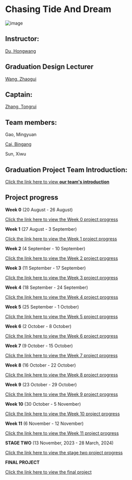 # Chasing Tide And Dream

![image](https://github.com/Issac1010/Chasing-Tide-and-dream.github.io/assets/143713302/079b5b9a-3cd3-41e7-b1c5-78a5e0904a5b)

## Instructor:

<a href="https://teoec.dlmu.edu.cn/info/1062/3547.htm">Du, Hongwang</a>

## Graduation Design Lecturer

<a href="https://teoec.dlmu.edu.cn/info/1067/4752.htm">Wang, Zhaogui</a>

## Captain: 

<a href="https://issac1010.github.io/ZTR.github.io/">Zhang, Tongrui</a>

## Team members: 

Gao, Mingyuan

<a href="https://issac1010.github.io/BingangCai.github.io/">Cai, Bingang</a>

Sun, Xiwu

## Graduation Project Team Introduction:

<a href="https://issac1010.github.io/information.github.io/">Click the link here to view **our team's introduction**</a>

## Project progress

**Week 0** (20 August - 26 August)

<a href="https://issac1010.github.io/week_0.github.io/">Click the link here to view the Week 0 project progress</a>

**Week 1** (27 August - 3 September) 

<a href="https://issac1010.github.io/week_1.github.io/">Click the link here to view the Week 1 project progress</a>

**Week 2** (4 September - 10 September)

<a href="https://issac1010.github.io/week_2.github.io/">Click the link here to view the Week 2 project progress</a>

**Week 3** (11 September - 17 September)

<a href="https://issac1010.github.io/week_3.github.io/">Click the link here to view the Week 3 project progress</a>

**Week 4** (18 September - 24 September)

<a href="https://issac1010.github.io/week_4.github.io/">Click the link here to view the Week 4 project progress</a>

**Week 5** (25 September - 1 October)

<a href="https://issac1010.github.io/week_5.github.io/">Click the link here to view the Week 5 project progress</a>

**Week 6** (2 October - 8 October)

<a href="https://issac1010.github.io/week_6.github.io/">Click the link here to view the Week 6 project progress</a>

**Week 7** (9 October - 15 October)

<a href="https://issac1010.github.io/week_7.github.io/">Click the link here to view the Week 7 project progress</a>

**Week 8** (16 October - 22 October)

<a href="https://issac1010.github.io/week_8.github.io/">Click the link here to view the Week 8 project progress</a>

**Week 9** (23 October - 29 October)

<a href="https://issac1010.github.io/week_9.github.io/">Click the link here to view the Week 9 project progress</a>

**Week 10** (30 October - 5 November)

<a href="https://issac1010.github.io/week_10.github.io/">Click the link here to view the Week 10 project progress</a>

**Week 11** (6 November - 12 November)

<a href="https://issac1010.github.io/week_11.github.io/">Click the link here to view the Week 11 project progress</a>

**STAGE TWO** (13 November, 2023 - 28 March, 2024)

<a href="https://issac1010.github.io/stage_2.github.io/">Click the link here to view the stage two project progress</a>

**FINAL PROJECT**

<a href="https://issac1010.github.io/final_work.io/">Click the link here to view the final project</a>
